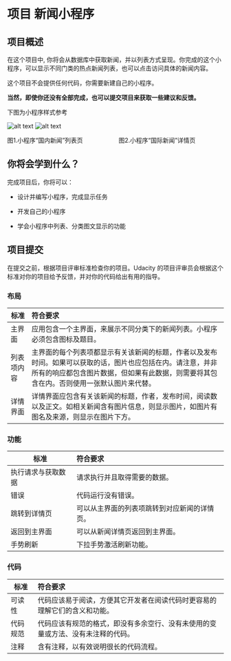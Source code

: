项目 新闻小程序
=====

项目概述
----

在这个项目中, 你将会从数据库中获取新闻，并以列表方式呈现。你完成的这个小程序，可以显示不同门类的热点新闻列表，也可以点击访问具体的新闻内容。

这个项目不会提供任何代码，你需要新建自己的小程序。

**当然，即使你还没有全部完成，也可以提交项目来获取一些建议和反馈。**

下图为小程序样式参考

![alt text](https://github.com/udacity/cn-wechat-weather/blob/default-1-1/news_project/%E5%9B%BD%E5%86%85.PNG "国内新闻列表")
![alt text](https://github.com/udacity/cn-wechat-weather/blob/default-1-1/news_project/%E5%9B%BD%E9%99%85%E6%96%B0%E9%97%BB%E5%86%85%E5%AE%B9.PNG "国际新闻内容")

图1.小程序“国内新闻”列表页&emsp; &nbsp; &nbsp; &nbsp; &emsp; &nbsp; &nbsp; &nbsp; 图2.小程序“国际新闻”详情页



你将会学到什么？
----

完成项目后，你将可以：

*  设计并编写小程序，完成显示任务

*  开发自己的小程序

*  学会小程序中列表、分类图文显示的功能


项目提交
-----
在提交之前，根据项目评审标准检查你的项目。Udacity 的项目评审员会根据这个标准对你的项目给予反馈，并对你的代码给出有用的指导。

### 布局
| 标准 | 符合要求 |
| ------------- |:-------------|
| 主界面      | 应用包含一个主界面，来展示不同分类下的新闻列表。小程序必须包含图标及题目。 |
| 列表项内容 | 主界面的每个列表项都显示有关该新闻的标题，作者以及发布时间。如果可以获取的话，图片也应包括在内。请注意，并非所有的响应都包含图片数据，但如果有此数据，则需要将其包含在内。否则使用一张默认图片来代替。 |
|详情界面   | 详情界面应包含有关该新闻的标题，作者，发布时间，阅读数以及正文。如相关新闻含有图片信息，则显示图片，如图片有图名及来源，则显示在图片下方。 |

### 功能
| 标准 | 符合要求 |
| ------------- |:-------------|
| 执行请求与获取数据 | 请求执行并且取得需要的数据。 |
| 错误 | 代码运行没有错误。 |
| 跳转到详情页 | 可以从主界面的列表项跳转到对应新闻的详情页。 |
| 返回到主界面 | 可以从新闻详情页返回到主界面。 |
| 手势刷新 | 下拉手势激活刷新功能。 |

### 代码
| 标准 | 符合要求 |
| ------------- |:-------------|
| 可读性 | 代码应该易于阅读，方便其它开发者在阅读代码时更容易的理解它们的含义和功能。 |
| 代码规范 | 代码应该有规范的格式，即没有多余空行、没有未使用的变量或方法、没有未注释的代码。 |
| 注释 | 含有注释，以有效说明很长的代码流程。 |


